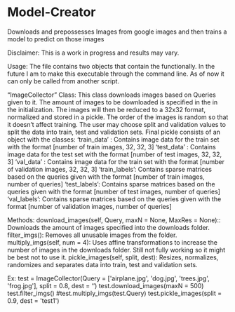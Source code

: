 # Model-Creator
Downloads and prepossesses Images from google images and then trains a model to predict on those images

Disclaimer:
This is a work in progress and results may vary. 

Usage:
The file contains two objects that contain the functionally. In the future I am to make this executable through the command line. As of now it can only be called from another script. 

“ImageCollector” Class: 
This class downloads images based on Queries given to it. The amount of images to be downloaded is specified in the in the initialization. The images will then be reduced to a 32x32 format, normalized and stored in a pickle. The order of the images is random so that it doesn’t affect training. The user may choose split and validation values to split the data into train, test and validation sets. Final pickle consists of an object with the classes: 
‘train_data’ : Contains image data for the train set with the format [number of train images, 32, 32, 3]
‘test_data’ : Contains image data for the test set with the format [number of test images, 32, 32, 3]
‘val_data’ : Contains image data for the train set with the format [number of validation images, 32, 32, 3]
‘train_labels’: Contains sparse matrices based on the queries given with the format [number of train images, number of queries]
‘test_labels’: Contains sparse matrices based on the queries given with the format [number of test images, number of queries]
‘val_labels’: Contains sparse matrices based on the queries given with the format [number of validation images, number of queries]

Methods: 
download_images(self, Query, maxN = None, MaxRes = None):: Downloads the amount of images specified into the downloads folder. 
filter_imgs(): Removes all unusable images from the folder.
multiply_imgs(self, num = 4): Uses affine transformations to increase the number of images in the downloads folder. Still not fully working so it might be best not to use it.
pickle_images(self, split, dest): Resizes, normalizes, randomizes and separates data into train, test and validation sets. 

Ex: 
test = ImageCollector(Query = ['airplane.jpg', 'dog.jpg', 'trees.jpg', 'frog.jpg'], split = 0.8, dest = ‘’)
test.download_images(maxN = 500)
test.filter_imgs() 
#test.multiply_imgs(test.Query)
test.pickle_images(split = 0.9, dest = 'test1')
